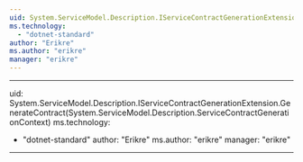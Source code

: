 ```yaml
---
uid: System.ServiceModel.Description.IServiceContractGenerationExtension
ms.technology: 
  - "dotnet-standard"
author: "Erikre"
ms.author: "erikre"
manager: "erikre"
---
```


---
uid: System.ServiceModel.Description.IServiceContractGenerationExtension.GenerateContract(System.ServiceModel.Description.ServiceContractGenerationContext)
ms.technology: 
  - "dotnet-standard"
author: "Erikre"
ms.author: "erikre"
manager: "erikre"
---

